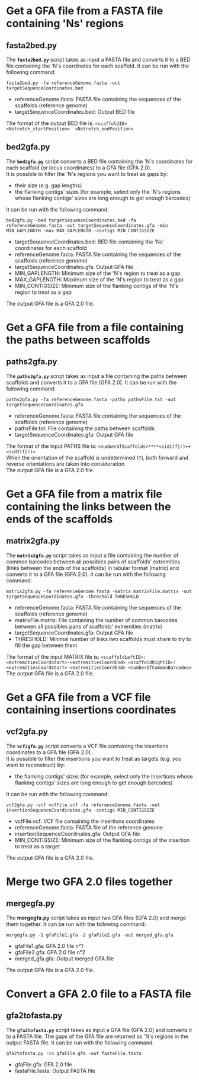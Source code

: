 # Get a GFA file from a FASTA file containing 'Ns' regions

## fasta2bed.py

The **`fasta2bed.py`** script takes as input a FASTA file and converts it to a BED file containing the 'N's coordinates for each scaffold. It can be run with the following command:  
```
fasta2bed.py -fa referenceGenome.fasta -out targetSequenceCoordinates.bed
```
* referenceGenome.fasta: FASTA file containing the sequences of the scaffolds (reference genome)
* targetSequenceCoordinates.bed: Output BED file

The format of the output BED file is: `<scaffoldID>  <Nstretch_startPosition>  <Nstretch_endPosition>`

## bed2gfa.py

The **`bed2gfa.py`** script converts a BED file containing the 'N's coordinates for each scaffold (or locus coordinates) to a GFA file (GFA 2.0).  
It is possible to filter the 'N's regions you want to treat as gaps by:
* their size (e.g. gap lengths)
* the flanking contigs' sizes (for example, select only the 'N's regions whose flanking contigs' sizes are long enough to get enough barcodes)

It can be run with the following command:  
```
bed2gfa.py -bed targetSequenceCoordinates.bed -fa referenceGenome.fasta -out targetSequenceCoordinates.gfa -min MIN_GAPLENGTH -max MAX_GAPLENGTH -contigs MIN_CONTIGSIZE
```
* targetSequenceCoordinates.bed: BED file containing the 'Ns' coordinates for each scaffold
* referenceGenome.fasta: FASTA file containing the sequences of the scaffolds (reference genome)
* targetSequenceCoordinates.gfa: Output GFA file
* MIN_GAPLENGTH: Minimum size of the 'N's region to treat as a gap
* MAX_GAPLENGTH: Maximum size of the 'N's region to treat as a gap
* MIN_CONTIGSIZE: Minimum size of the flanking contigs of the 'N's region to treat as a gap

The output GFA file is a GFA 2.0 file. 


# Get a GFA file from a file containing the paths between scaffolds

## paths2gfa.py

The **`paths2gfa.py`** script takes as input a file containing the paths between scaffolds and converts it to a GFA file (GFA 2.0). It can be run with the following command:  
```
paths2gfa.py -fa referenceGenome.fasta -paths pathsFile.txt -out targetSequenceCoordinates.gfa
```
* referenceGenome.fasta: FASTA file containing the sequences of the scaffolds (reference genome)
* pathsFile.txt: File containing the paths between scaffolds
* targetSequenceCoordinates.gfa: Output GFA file

The format of the input PATHS file is: `<numberOfScaffolds>****<sid1(f|r)>+<sid2(f|r)>`  
When the orientation of the scaffold is undetermined (`?`), both forward and reverse orientations are taken into consideration.  
The output GFA file is a GFA 2.0 file. 


# Get a GFA file from a matrix file containing the links between the ends of the scaffolds

## matrix2gfa.py

The **`matrix2gfa.py`** script takes as input a file containing the number of common barcodes between all possibles pairs of scaffolds' extremities (links between the ends of the scaffolds) in tabular format (matrix) and converts it to a GFA file (GFA 2.0). It can be run with the following command:  
```
matrix2gfa.py -fa referenceGenome.fasta -matrix matrixFile.matrix -out targetSequenceCoordinates.gfa -threshold THRESHOLD
```
* referenceGenome.fasta: FASTA file containing the sequences of the scaffolds (reference genome)
* matrixFile.matrix: File containing the number of common barcodes between all possibles pairs of scaffolds' extremities (matrix)
* targetSequenceCoordinates.gfa: Output GFA file
* THRESHOLD: Minimal number of links two scaffolds must share to try to fill the gap between them

The format of the input MATRIX file is: `<scaffoldLeftID>:<extremitiesCoordStart>-<extremitiesCoordEnd> <scaffoldRightID>:<extremitiesCoordStart>-<extremitiesCoordEnd> <numberOfCommonBarcodes>`  
The output GFA file is a GFA 2.0 file.


# Get a GFA file from a VCF file containing insertions coordinates

## vcf2gfa.py

The **`vcf2gfa.py`** script converts a VCF file containing the insertions coordinates to a GFA file (GFA 2.0).  
It is possible to filter the insertions you want to treat as targets (e.g. you want to reconstruct) by:
* the flanking contigs' sizes (for example, select only the insertions whose flanking contigs' sizes are long enough to get enough barcodes)

It can be run with the following command:  
```
vcf2gfa.py -vcf vcfFile.vcf -fa referenceGenome.fasta -out insertionSequenceCoordinates.gfa -contigs MIN_CONTIGSIZE
```
* vcfFile.vcf: VCF file containing the insertions coordinates
* referenceGenome.fasta: FASTA file of the reference genome
* insertionSequenceCoordinates.gfa: Output GFA file
* MIN_CONTIGSIZE: Minimum size of the flanking contigs of the insertion to treat as a target

The output GFA file is a GFA 2.0 file. 


# Merge two GFA 2.0 files together

## mergegfa.py

The **mergegfa.py** script takes as input two GFA files (GFA 2.0) and merge them together. It can be run with the following command:  
```
mergegfa.py -1 gfaFile1.gfa -2 gfaFile2.gfa -out merged_gfa.gfa
```
* gfaFile1.gfa: GFA 2.0 file n°1
* gfaFile2.gfa: GFA 2.0 file n°2
* merged_gfa.gfa: Output merged GFA file

The output GFA file is a GFA 2.0 file. 


# Convert a GFA 2.0 file to a FASTA file

## gfa2tofasta.py

The **`gfa2tofasta.py`** script takes as input a GFA file (GFA 2.0) and converts it to a FASTA file. The gaps of the GFA file are returned as 'N's regions in the output FASTA file. It can be run with the following command:  
```
gfa2tofasta.py -in gfaFile.gfa -out fastaFile.fasta
```
* gfaFile.gfa: GFA 2.0 file
* fastaFile.fasta: Output FASTA file

